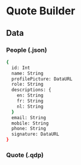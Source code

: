 # Quote Builder

## Data

### People (.json)

```bash
{
  id: Int
  name: String
  profilePicture: DataURL
  role: String
  descriptions: {
    en: String
    fr: String
    nl: String
  }
  email: String
  mobile: String
  phone: String
  signature: DataURL
}
```

### Quote (.qdp)
